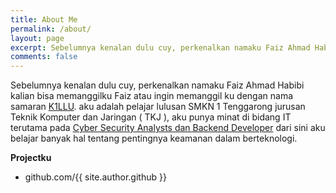 ```yaml
---
title: About Me 
permalink: /about/
layout: page
excerpt: Sebelumnya kenalan dulu cuy, perkenalkan namaku Faiz Ahmad Habibi kalian bisa memanggilku Faiz atau ingin memanggil ku dengan nama samaran [K1LLU]().
comments: false
---
```


Sebelumnya kenalan dulu cuy, perkenalkan namaku Faiz Ahmad Habibi kalian bisa memanggilku Faiz atau ingin memanggil ku dengan nama samaran [K1LLU](). aku adalah pelajar lulusan SMKN 1 Tenggarong jurusan Teknik Komputer dan Jaringan ( TKJ ), aku punya minat di bidang IT terutama pada [Cyber Security Analysts dan Backend Developer]() dari sini aku belajar banyak hal tentang pentingnya keamanan dalam berteknologi. 

**Projectku**

- github.com/{{ site.author.github }}
